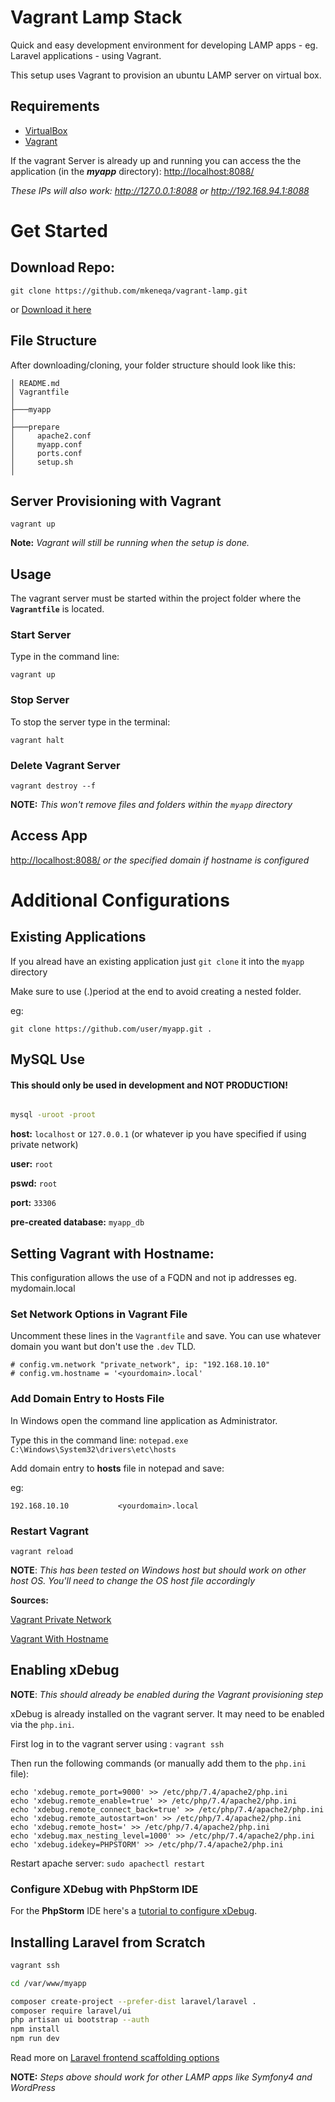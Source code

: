 # Vagrant Lamp Stack

Quick and easy development environment for developing LAMP apps - eg. Laravel applications - using Vagrant.

This setup uses Vagrant to provision an ubuntu LAMP server on virtual box.

## Requirements

- [VirtualBox](https://www.virtualbox.org/wiki/Downloads)
- [Vagrant](https://www.vagrantup.com/downloads.html)

If the vagrant Server is already up and running you can access the the application (in the **_myapp_** directory):  <http://localhost:8088/>

_These IPs will also work: <http://127.0.0.1:8088> or <http://192.168.94.1:8088>_


# Get Started


## Download Repo:

```
git clone https://github.com/mkeneqa/vagrant-lamp.git
```

or [Download it here](https://github.com/mkeneqa/vagrant-lamp/archive/default.zip)

## File Structure

After downloading/cloning, your folder structure should look like this:

```
│ README.md
│ Vagrantfile
│
├───myapp
│
├───prepare
│     apache2.conf
│     myapp.conf
│     ports.conf
│     setup.sh
│
```

## Server Provisioning with Vagrant

```
vagrant up
```

**Note:** _Vagrant will still be running when the setup is done._


## Usage

The vagrant server must be started within the project folder where the __`Vagrantfile`__ is located.


### Start Server

Type in the command line:

```
vagrant up
```


### Stop Server

To stop the server type in the terminal:

```
vagrant halt
```

### Delete Vagrant Server

```
vagrant destroy --f
```

**NOTE:** _This won't remove files and folders within the `myapp` directory_


## Access App
<http://localhost:8088/> _or the specified domain if hostname is configured_



# Additional Configurations

## Existing Applications

If you alread have an existing application just `git clone` it into  the `myapp` directory 

Make sure to use (.)period at the end to avoid creating a nested folder.

eg: 
```
git clone https://github.com/user/myapp.git .
```

## MySQL Use

#### This should only be used in development and NOT PRODUCTION!

```bash

mysql -uroot -proot

```
**host:** `localhost` or `127.0.0.1` (or whatever ip you have specified if using private network)

**user:** `root`

**pswd:** `root`

**port:** `33306`

**pre-created database:** `myapp_db`


## Setting Vagrant with Hostname:

This configuration allows the use of a FQDN and not ip addresses eg. mydomain.local


### Set Network Options in Vagrant File

Uncomment these lines in the `Vagrantfile` and save. 
You can use whatever domain you want but don't use the `.dev` TLD.

```
# config.vm.network "private_network", ip: "192.168.10.10"
# config.vm.hostname = '<yourdomain>.local'
```

### Add Domain Entry to Hosts File
In Windows open the command line application as Administrator. 

Type this in the command line: `notepad.exe C:\Windows\System32\drivers\etc\hosts`

Add domain entry to **hosts** file in notepad and save:

eg:

```
192.168.10.10       	<yourdomain>.local
```

### Restart Vagrant

```
vagrant reload
```


**NOTE**: _This has been tested on Windows host but should work on other host OS. You'll need to change the OS host file accordingly_

**Sources:**

[Vagrant Private Network](https://www.vagrantup.com/docs/networking/private_network#static-ip)

[Vagrant With Hostname](https://unix.stackexchange.com/questions/493484/how-do-i-configure-a-vagrant-virtual-machine-with-a-host-name)



## Enabling xDebug

**NOTE**: _This should already be enabled during the Vagrant provisioning step_

xDebug is already installed on the vagrant server. It may need to be enabled via the `php.ini`.

First log in to the vagrant server using : `vagrant ssh`

Then run the following commands (or manually add them to the `php.ini` file):

```
echo 'xdebug.remote_port=9000' >> /etc/php/7.4/apache2/php.ini
echo 'xdebug.remote_enable=true' >> /etc/php/7.4/apache2/php.ini
echo 'xdebug.remote_connect_back=true' >> /etc/php/7.4/apache2/php.ini
echo 'xdebug.remote_autostart=on' >> /etc/php/7.4/apache2/php.ini
echo 'xdebug.remote_host=' >> /etc/php/7.4/apache2/php.ini
echo 'xdebug.max_nesting_level=1000' >> /etc/php/7.4/apache2/php.ini
echo 'xdebug.idekey=PHPSTORM' >> /etc/php/7.4/apache2/php.ini
```
Restart apache server: `sudo apachectl restart`

### Configure XDebug with PhpStorm IDE

For the __PhpStorm__ IDE here's a [tutorial to configure xDebug](https://odan.github.io/2019/01/19/install-xdebug-and-configure-phpstorm-for-vagrant.html).


## Installing Laravel from Scratch


```bash
vagrant ssh

cd /var/www/myapp

composer create-project --prefer-dist laravel/laravel .
composer require laravel/ui
php artisan ui bootstrap --auth
npm install
npm run dev
```

Read more on [Laravel frontend scaffolding options](https://laravel.com/docs/7.x/frontend)


**NOTE:** _Steps above should work for other LAMP apps like Symfony4 and WordPress_